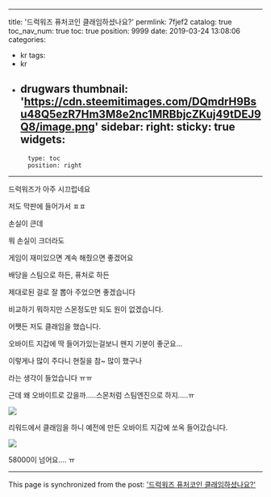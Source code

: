 
---
title: '드럭워즈 퓨처코인 클래임하셨나요?'
permlink: 7fjef2
catalog: true
toc_nav_num: true
toc: true
position: 9999
date: 2019-03-24 13:08:06
categories:
- kr
tags:
- kr
- drugwars
thumbnail: 'https://cdn.steemitimages.com/DQmdrH9Bsu48Q5ezR7Hm3M8e2nc1MRBbjcZKuj49tDEJ9Q8/image.png'
sidebar:
    right:
        sticky: true
widgets:
    -
        type: toc
        position: right
---


드럭워즈가 아주 시끄럽네요

저도 막판에 들어가서 ㅍㅍ

손실이 큰데

뭐 손실이 크더라도

게임이 재미있으면 계속 해줬으면 좋겠어요

배당을 스팀으로 하든, 퓨처로 하든

제대로된 걸로 잘 뽑아 주었으면 좋겠습니다

비교하기 뭐하지만 스몬정도만 되도 원이 없겠습니다.

어쨋든 저도 클래임을 했습니다.

오바이트 지갑에 딱 들어가있는걸보니 왠지 기분이 좋군요...

이렇게나 많이 주다니 현질을 참~ 많이 했구나

라는 생각이 들었습니다 ㅠㅠ


근데 왜 오바이트로 갔을까.....스몬처럼 스팀엔진으로 하지.....ㅠ

![](https://cdn.steemitimages.com/DQmdrH9Bsu48Q5ezR7Hm3M8e2nc1MRBbjcZKuj49tDEJ9Q8/image.png)

리워드에서 클래임을 하니 예전에 만든 오바이트 지갑에 쏘옥 들어갔습니다.

![](https://cdn.steemitimages.com/DQmW4VTdWGcsCJKbDxWQ3eVXrCMDjHpudEcnVmmif3dBcL4/image.png)

58000이 넘어요....
ㅠ

- - -

This page is synchronized from the post: ['드럭워즈 퓨처코인 클래임하셨나요?'](https://steemit.com/@virus707/7fjef2)
